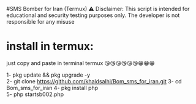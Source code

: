 #SMS Bomber for Iran (Termux)
⚠ Disclaimer: This script is intended for educational and security testing purposes only. The developer is not responsible for any misuse
# install in termux:
just copy and paste in terminal termux 😘😘😘😘😘😘😁😁😁

1- pkg update && pkg upgrade -y  
2- git clone https://github.com/khaldsalhi/Bom_sms_for_iran.git
3- cd Bom_sms_for_iran
4- pkg install php   
5- php startsb002.php
